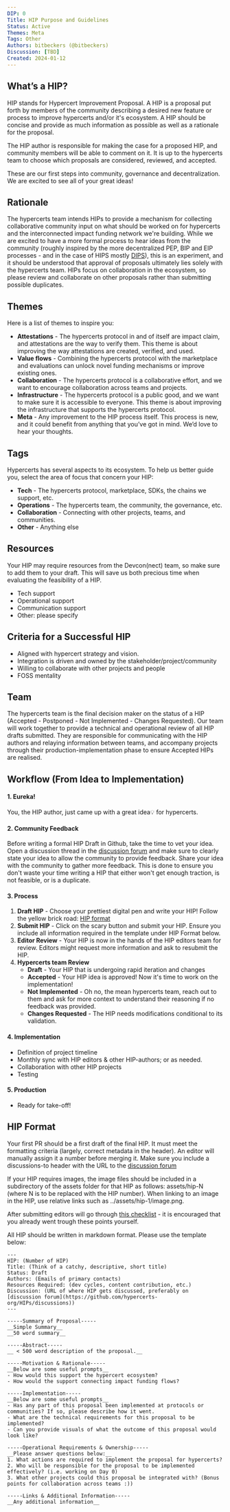 ```yaml
---
DIP: 0
Title: HIP Purpose and Guidelines
Status: Active
Themes: Meta
Tags: Other
Authors: bitbeckers (@bitbeckers)
Discussion: [TBD]
Created: 2024-01-12
---
```


## What’s a HIP?

HIP stands for Hypercert Improvement Proposal. A HIP is a proposal put forth by members of the community describing a desired new feature or process to improve hypercerts and/or it's ecosystem. A HIP should be concise and provide as much information as possible as well as a rationale for the proposal.

The HIP author is responsible for making the case for a proposed HIP, and community members will be able to comment on it. It is up to the hypercerts team to choose which proposals are considered, reviewed, and accepted.

These are our first steps into community, governance and decentralization. We are excited to see all of your great ideas!

## Rationale

The hypercerts team intends HIPs to provide a mechanism for collecting collaborative community input on what should be worked on for hypercerts and the interconnected impact funding network we're building. While we are excited to have a more formal process to hear ideas from the community (roughly inspired by the more decentralized PEP, BIP and EIP processes - and in the case of HIPS mostly [DIPS](https://github.com/efdevcon/DIPs/)), this is an experiment, and it should be understood that approval of proposals ultimately lies solely with the hypercerts team. HIPs focus on collaboration in the ecosystem, so please review and collaborate on other proposals rather than submitting possible duplicates.

## Themes

Here is a list of themes to inspire you:

- **Attestations** - The hypercerts protocol in and of itself are impact claim, and attestations are the way to verify them. This theme is about improving the way attestations are created, verified, and used.
- **Value flows** - Combining the hypercerts protocol with the marketplace and evaluations can unlock novel funding mechanisms or improve existing ones.
- **Collaboration** - The hypercerts protocol is a collaborative effort, and we want to encourage collaboration across teams and projects.
- **Infrastructure** - The hypercerts protocol is a public good, and we want to make sure it is accessible to everyone. This theme is about improving the infrastructure that supports the hypercerts protocol.
- **Meta** - Any improvement to the HIP process itself. This process is new, and it could benefit from anything that you’ve got in mind. We’d love to hear your thoughts.

## Tags

Hypercerts has several aspects to its ecosystem. To help us better guide you, select the area of focus that concern your HIP:

- **Tech** - The hypercerts protocol, marketplace, SDKs, the chains we support, etc.
- **Operations** - The hypercerts team, the community, the governance, etc.
- **Collaboration** - Connecting with other projects, teams, and communities.
- **Other** - Anything else

## Resources

Your HIP may require resources from the Devcon(nect) team, so make sure to add them to your draft. This will save us both precious time when evaluating the feasibility of a HIP.

- Tech support
- Operational support
- Communication support
- Other: please specify

## Criteria for a Successful HIP

- Aligned with hypercert strategy and vision.
- Integration is driven and owned by the stakeholder/project/community
- Willing to collaborate with other projects and people
- FOSS mentality

## Team

The hypercerts team is the final decision maker on the status of a HIP (Accepted - Postponed - Not Implemented - Changes Requested). Our team will work together to provide a technical and operational review of all HIP drafts submitted. They are responsible for communicating with the HIP authors and relaying information between teams, and accompany projects through their production-implementation phase to ensure Accepted HIPs are realised.

## Workflow (From Idea to Implementation)

#### 1. Eureka!

You, the HIP author, just came up with a great idea💡 for hypercerts.

#### 2. Community Feedback

Before writing a formal HIP Draft in Github, take the time to vet your idea. Open a discussion thread in the [discussion forum](https://github.com/hypercerts-org/HIPs/discussions) and make sure to clearly state your idea to allow the community to provide feedback. Share your idea with the community to gather more feedback. This is done to ensure you don't waste your time writing a HIP that either won't get enough traction, is not feasible, or is a duplicate.

#### 3. Process

1.  **Draft HIP** - Choose your prettiest digital pen and write your HIP! Follow the yellow brick road: [HIP format](https://github.com/hypercerts-org/HIPs/blob/master/HIPs/HIP-0.md#hip-format)
2.  **Submit HIP** - Click on the scary button and submit your HIP. Ensure you include all information required in the template under HIP Format below.
3.  **Editor Review** - Your HIP is now in the hands of the HIP editors team for review.
    Editors might request more information and ask to resubmit the HIP.
4.  **Hypercerts team Review**
    - **Draft** - Your HIP that is undergoing rapid iteration and changes
    - **Accepted** - Your HIP idea is approved! Now it's time to work on the implementation!
    - **Not Implemented** - Oh no, the mean hypercerts team, reach out to them and ask for more context to understand their reasoning if no feedback was provided.
    - **Changes Requested** - The HIP needs modifications conditional to its validation.

#### 4. Implementation

- Definition of project timeline
- Monthly sync with HIP editors & other HIP-authors; or as needed.
- Collaboration with other HIP projects
- Testing

#### 5. Production

- Ready for take-off!

## HIP Format

Your first PR should be a first draft of the final HIP. It must meet the formatting criteria (largely, correct metadata in the header). An editor will manually assign it a number before merging it. Make sure you include a discussions-to header with the URL to the [discussion forum](https://github.com/hypercerts-org/HIPs/discussions)

If your HIP requires images, the image files should be included in a subdirectory of the assets folder for that HIP as follows: assets/hip-N (where N is to be replaced with the HIP number). When linking to an image in the HIP, use relative links such as ../assets/hip-1/image.png.

After submitting editors will go through [this checklist](../checklist.md) - it is encouraged that you already went trough these points yourself.

All HIP should be written in markdown format. Please use the template below:

```
---
HIP: (Number of HIP)
Title: (Think of a catchy, descriptive, short title)
Status: Draft
Authors: (Emails of primary contacts)
Resources Required: (dev cycles, content contribution, etc.)
Discussion: (URL of where HIP gets discussed, preferably on [discussion forum](https://github.com/hypercerts-org/HIPs/discussions))
---

-----Summary of Proposal-----
__Simple Summary__
__50 word summary__

-----Abstract-----
__ < 500 word description of the proposal.__

-----Motivation & Rationale-----
__Below are some useful prompts__
- How would this support the hypercert ecosystem?
- How would the support connecting impact funding flows?

-----Implementation-----
__Below are some useful prompts__
- Has any part of this proposal been implemented at protocols or communities? If so, please describe how it went.
- What are the technical requirements for this proposal to be implemented?
- Can you provide visuals of what the outcome of this proposal would look like?

-----Operational Requirements & Ownership-----
__Please answer questions below:__
1. What actions are required to implement the proposal for hypercerts?
2. Who will be responsible for the proposal to be implemented effectively? (i.e. working on Day 0)
3. What other projects could this proposal be integrated with? (Bonus points for collaboration across teams :))

-----Links & Additional Information-----
__Any additional information__
```
